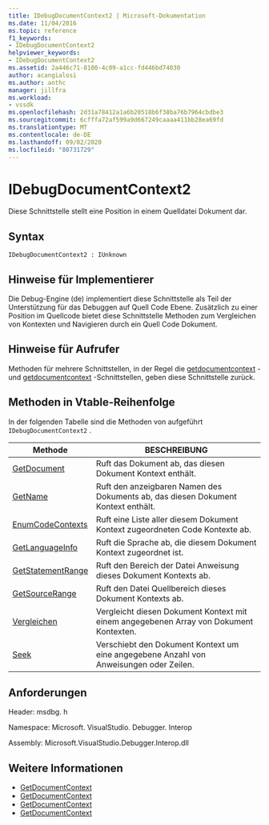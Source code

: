 ```yaml
---
title: IDebugDocumentContext2 | Microsoft-Dokumentation
ms.date: 11/04/2016
ms.topic: reference
f1_keywords:
- IDebugDocumentContext2
helpviewer_keywords:
- IDebugDocumentContext2
ms.assetid: 2a446c71-8100-4c09-a1cc-fd446bd74030
author: acangialosi
ms.author: anthc
manager: jillfra
ms.workload:
- vssdk
ms.openlocfilehash: 2d31a78412a1a6b20518b6f38ba76b7964cbdbe3
ms.sourcegitcommit: 6cfffa72af599a9d667249caaaa411bb28ea69fd
ms.translationtype: MT
ms.contentlocale: de-DE
ms.lasthandoff: 09/02/2020
ms.locfileid: "80731729"
---
```

# <a name="idebugdocumentcontext2"></a>IDebugDocumentContext2
Diese Schnittstelle stellt eine Position in einem Quelldatei Dokument dar.

## <a name="syntax"></a>Syntax

```
IDebugDocumentContext2 : IUnknown
```

## <a name="notes-for-implementers"></a>Hinweise für Implementierer
 Die Debug-Engine (de) implementiert diese Schnittstelle als Teil der Unterstützung für das Debuggen auf Quell Code Ebene. Zusätzlich zu einer Position im Quellcode bietet diese Schnittstelle Methoden zum Vergleichen von Kontexten und Navigieren durch ein Quell Code Dokument.

## <a name="notes-for-callers"></a>Hinweise für Aufrufer
 Methoden für mehrere Schnittstellen, in der Regel die [getdocumentcontext](../../../extensibility/debugger/reference/idebugstackframe2-getdocumentcontext.md) -und [getdocumentcontext](../../../extensibility/debugger/reference/idebugcodecontext2-getdocumentcontext.md) -Schnittstellen, geben diese Schnittstelle zurück.

## <a name="methods-in-vtable-order"></a>Methoden in Vtable-Reihenfolge
 In der folgenden Tabelle sind die Methoden von aufgeführt `IDebugDocumentContext2` .

|Methode|BESCHREIBUNG|
|------------|-----------------|
|[GetDocument](../../../extensibility/debugger/reference/idebugdocumentcontext2-getdocument.md)|Ruft das Dokument ab, das diesen Dokument Kontext enthält.|
|[GetName](../../../extensibility/debugger/reference/idebugdocumentcontext2-getname.md)|Ruft den anzeigbaren Namen des Dokuments ab, das diesen Dokument Kontext enthält.|
|[EnumCodeContexts](../../../extensibility/debugger/reference/idebugdocumentcontext2-enumcodecontexts.md)|Ruft eine Liste aller diesem Dokument Kontext zugeordneten Code Kontexte ab.|
|[GetLanguageInfo](../../../extensibility/debugger/reference/idebugdocumentcontext2-getlanguageinfo.md)|Ruft die Sprache ab, die diesem Dokument Kontext zugeordnet ist.|
|[GetStatementRange](../../../extensibility/debugger/reference/idebugdocumentcontext2-getstatementrange.md)|Ruft den Bereich der Datei Anweisung dieses Dokument Kontexts ab.|
|[GetSourceRange](../../../extensibility/debugger/reference/idebugdocumentcontext2-getsourcerange.md)|Ruft den Datei Quellbereich dieses Dokument Kontexts ab.|
|[Vergleichen](../../../extensibility/debugger/reference/idebugdocumentcontext2-compare.md)|Vergleicht diesen Dokument Kontext mit einem angegebenen Array von Dokument Kontexten.|
|[Seek](../../../extensibility/debugger/reference/idebugdocumentcontext2-seek.md)|Verschiebt den Dokument Kontext um eine angegebene Anzahl von Anweisungen oder Zeilen.|

## <a name="requirements"></a>Anforderungen
 Header: msdbg. h

 Namespace: Microsoft. VisualStudio. Debugger. Interop

 Assembly: Microsoft.VisualStudio.Debugger.Interop.dll

## <a name="see-also"></a>Weitere Informationen
- [GetDocumentContext](../../../extensibility/debugger/reference/idebugcanstopevent2-getdocumentcontext.md)
- [GetDocumentContext](../../../extensibility/debugger/reference/idebugactivatedocumentevent2-getdocumentcontext.md)
- [GetDocumentContext](../../../extensibility/debugger/reference/idebugstackframe2-getdocumentcontext.md)
- [GetDocumentContext](../../../extensibility/debugger/reference/idebugcodecontext2-getdocumentcontext.md)
